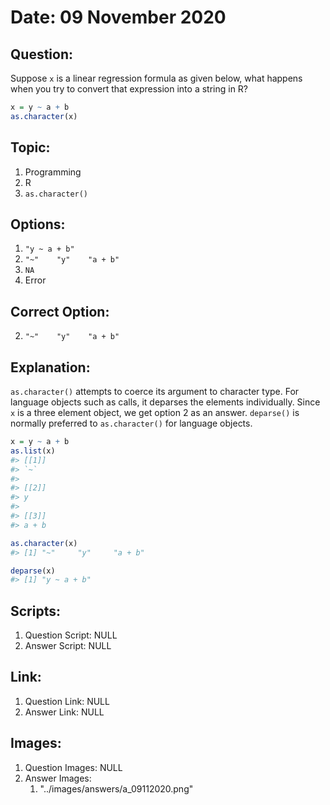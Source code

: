 # Date: 09 November 2020

## Question:
Suppose `x` is a linear regression formula as given below, what happens when you try to convert that expression into a string in R?
```r
x = y ~ a + b
as.character(x)
```

## Topic:
1. Programming
2. R
3. `as.character()`

## Options:
1. `"y ~ a + b"`
2. `"~"    "y"    "a + b"`
3. `NA`
4. Error

## Correct Option:
2. `"~"    "y"    "a + b"`

## Explanation:
`as.character()` attempts to coerce its argument to character type. For language objects such as calls, it deparses the elements individually. Since `x` is a three element object, we get option 2 as an answer. `deparse()` is normally preferred to `as.character()` for language objects.

``` r
x = y ~ a + b
as.list(x)
#> [[1]]
#> `~`
#> 
#> [[2]]
#> y
#> 
#> [[3]]
#> a + b

as.character(x)
#> [1] "~"     "y"     "a + b"

deparse(x)
#> [1] "y ~ a + b"
```

## Scripts:
1. Question Script: NULL
2. Answer Script: NULL

## Link:
1. Question Link: NULL
2. Answer Link: NULL

## Images:
1. Question Images: NULL
2. Answer Images:
   1. "../images/answers/a_09112020.png"
